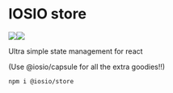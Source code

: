 # IOSIO store
<img src="https://img.shields.io/circleci/project/github/iosio/store.svg?style=flat-square" /><img src="https://img.shields.io/npm/v/@iosio/store.svg?style=flat-square" />

Ultra simple state management for react

(Use @iosio/capsule for all the extra goodies!!)

```sh
npm i @iosio/store
```
